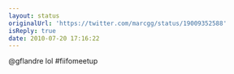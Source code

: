 ```yaml
---
layout: status
originalUrl: 'https://twitter.com/marcgg/status/19009352588'
isReply: true
date: 2010-07-20 17:16:22
---
```


@gflandre lol #fiifomeetup
